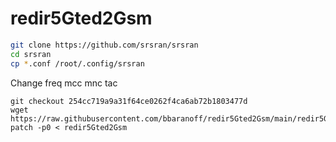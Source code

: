 # redir5Gted2Gsm

```bash
git clone https://github.com/srsran/srsran
cd srsran
cp *.conf /root/.config/srsran
```
Change freq mcc mnc tac
```
git checkout 254cc719a9a31f64ce0262f4ca6ab72b1803477d
wget https://raw.githubusercontent.com/bbaranoff/redir5Gted2Gsm/main/redir5Gted2Gsm.patch
patch -p0 < redir5Gted2Gsm
```
